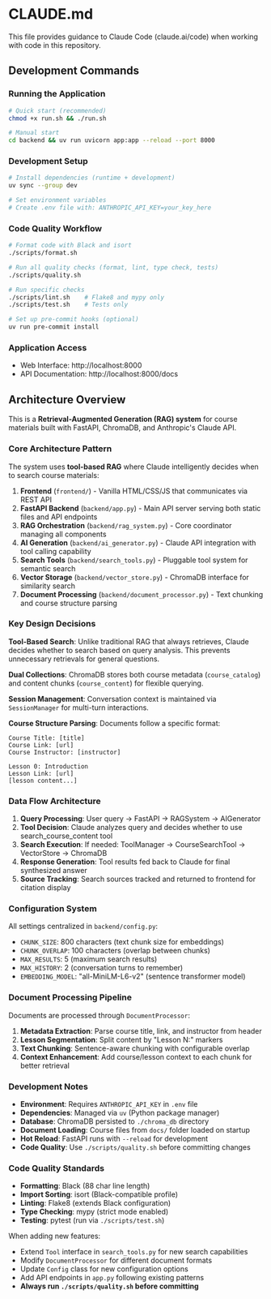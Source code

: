 # CLAUDE.md

This file provides guidance to Claude Code (claude.ai/code) when working with code in this repository.

## Development Commands

### Running the Application
```bash
# Quick start (recommended)
chmod +x run.sh && ./run.sh

# Manual start
cd backend && uv run uvicorn app:app --reload --port 8000
```

### Development Setup
```bash
# Install dependencies (runtime + development)
uv sync --group dev

# Set environment variables
# Create .env file with: ANTHROPIC_API_KEY=your_key_here
```

### Code Quality Workflow
```bash
# Format code with Black and isort
./scripts/format.sh

# Run all quality checks (format, lint, type check, tests)
./scripts/quality.sh

# Run specific checks
./scripts/lint.sh    # Flake8 and mypy only
./scripts/test.sh    # Tests only

# Set up pre-commit hooks (optional)
uv run pre-commit install
```

### Application Access
- Web Interface: http://localhost:8000
- API Documentation: http://localhost:8000/docs

## Architecture Overview

This is a **Retrieval-Augmented Generation (RAG) system** for course materials built with FastAPI, ChromaDB, and Anthropic's Claude API.

### Core Architecture Pattern
The system uses **tool-based RAG** where Claude intelligently decides when to search course materials:

1. **Frontend** (`frontend/`) - Vanilla HTML/CSS/JS that communicates via REST API
2. **FastAPI Backend** (`backend/app.py`) - Main API server serving both static files and API endpoints
3. **RAG Orchestration** (`backend/rag_system.py`) - Core coordinator managing all components
4. **AI Generation** (`backend/ai_generator.py`) - Claude API integration with tool calling capability
5. **Search Tools** (`backend/search_tools.py`) - Pluggable tool system for semantic search
6. **Vector Storage** (`backend/vector_store.py`) - ChromaDB interface for similarity search
7. **Document Processing** (`backend/document_processor.py`) - Text chunking and course structure parsing

### Key Design Decisions

**Tool-Based Search**: Unlike traditional RAG that always retrieves, Claude decides whether to search based on query analysis. This prevents unnecessary retrievals for general questions.

**Dual Collections**: ChromaDB stores both course metadata (`course_catalog`) and content chunks (`course_content`) for flexible querying.

**Session Management**: Conversation context is maintained via `SessionManager` for multi-turn interactions.

**Course Structure Parsing**: Documents follow a specific format:
```
Course Title: [title]
Course Link: [url]  
Course Instructor: [instructor]

Lesson 0: Introduction
Lesson Link: [url]
[lesson content...]
```

### Data Flow Architecture

1. **Query Processing**: User query → FastAPI → RAGSystem → AIGenerator
2. **Tool Decision**: Claude analyzes query and decides whether to use search_course_content tool
3. **Search Execution**: If needed: ToolManager → CourseSearchTool → VectorStore → ChromaDB
4. **Response Generation**: Tool results fed back to Claude for final synthesized answer
5. **Source Tracking**: Search sources tracked and returned to frontend for citation display

### Configuration System

All settings centralized in `backend/config.py`:
- `CHUNK_SIZE`: 800 characters (text chunk size for embeddings)
- `CHUNK_OVERLAP`: 100 characters (overlap between chunks)
- `MAX_RESULTS`: 5 (maximum search results)
- `MAX_HISTORY`: 2 (conversation turns to remember)
- `EMBEDDING_MODEL`: "all-MiniLM-L6-v2" (sentence transformer model)

### Document Processing Pipeline

Documents are processed through `DocumentProcessor`:
1. **Metadata Extraction**: Parse course title, link, and instructor from header
2. **Lesson Segmentation**: Split content by "Lesson N:" markers
3. **Text Chunking**: Sentence-aware chunking with configurable overlap
4. **Context Enhancement**: Add course/lesson context to each chunk for better retrieval

### Development Notes

- **Environment**: Requires `ANTHROPIC_API_KEY` in `.env` file
- **Dependencies**: Managed via `uv` (Python package manager)
- **Database**: ChromaDB persisted to `./chroma_db` directory
- **Document Loading**: Course files from `docs/` folder loaded on startup
- **Hot Reload**: FastAPI runs with `--reload` for development
- **Code Quality**: Use `./scripts/quality.sh` before committing changes

### Code Quality Standards
- **Formatting**: Black (88 char line length)
- **Import Sorting**: isort (Black-compatible profile)
- **Linting**: Flake8 (extends Black configuration)
- **Type Checking**: mypy (strict mode enabled)
- **Testing**: pytest (run via `./scripts/test.sh`)

When adding new features:
- Extend `Tool` interface in `search_tools.py` for new search capabilities
- Modify `DocumentProcessor` for different document formats
- Update `Config` class for new configuration options
- Add API endpoints in `app.py` following existing patterns
- **Always run `./scripts/quality.sh` before committing**